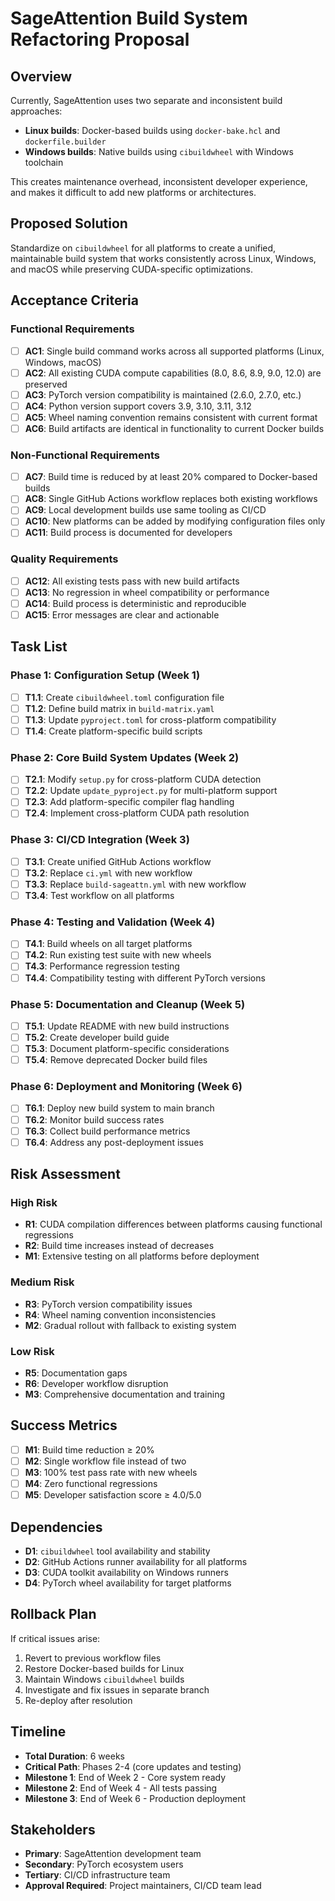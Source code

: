 # SageAttention Build System Refactoring Proposal

## Overview

Currently, SageAttention uses two separate and inconsistent build approaches:
- **Linux builds**: Docker-based builds using `docker-bake.hcl` and `dockerfile.builder`
- **Windows builds**: Native builds using `cibuildwheel` with Windows toolchain

This creates maintenance overhead, inconsistent developer experience, and makes it difficult to add new platforms or architectures.

## Proposed Solution

Standardize on `cibuildwheel` for all platforms to create a unified, maintainable build system that works consistently across Linux, Windows, and macOS while preserving CUDA-specific optimizations.

## Acceptance Criteria

### Functional Requirements
- [ ] **AC1**: Single build command works across all supported platforms (Linux, Windows, macOS)
- [ ] **AC2**: All existing CUDA compute capabilities (8.0, 8.6, 8.9, 9.0, 12.0) are preserved
- [ ] **AC3**: PyTorch version compatibility is maintained (2.6.0, 2.7.0, etc.)
- [ ] **AC4**: Python version support covers 3.9, 3.10, 3.11, 3.12
- [ ] **AC5**: Wheel naming convention remains consistent with current format
- [ ] **AC6**: Build artifacts are identical in functionality to current Docker builds

### Non-Functional Requirements
- [ ] **AC7**: Build time is reduced by at least 20% compared to Docker-based builds
- [ ] **AC8**: Single GitHub Actions workflow replaces both existing workflows
- [ ] **AC9**: Local development builds use same tooling as CI/CD
- [ ] **AC10**: New platforms can be added by modifying configuration files only
- [ ] **AC11**: Build process is documented for developers

### Quality Requirements
- [ ] **AC12**: All existing tests pass with new build artifacts
- [ ] **AC13**: No regression in wheel compatibility or performance
- [ ] **AC14**: Build process is deterministic and reproducible
- [ ] **AC15**: Error messages are clear and actionable

## Task List

### Phase 1: Configuration Setup (Week 1)
- [ ] **T1.1**: Create `cibuildwheel.toml` configuration file
- [ ] **T1.2**: Define build matrix in `build-matrix.yaml`
- [ ] **T1.3**: Update `pyproject.toml` for cross-platform compatibility
- [ ] **T1.4**: Create platform-specific build scripts

### Phase 2: Core Build System Updates (Week 2)
- [ ] **T2.1**: Modify `setup.py` for cross-platform CUDA detection
- [ ] **T2.2**: Update `update_pyproject.py` for multi-platform support
- [ ] **T2.3**: Add platform-specific compiler flag handling
- [ ] **T2.4**: Implement cross-platform CUDA path resolution

### Phase 3: CI/CD Integration (Week 3)
- [ ] **T3.1**: Create unified GitHub Actions workflow
- [ ] **T3.2**: Replace `ci.yml` with new workflow
- [ ] **T3.3**: Replace `build-sageattn.yml` with new workflow
- [ ] **T3.4**: Test workflow on all platforms

### Phase 4: Testing and Validation (Week 4)
- [ ] **T4.1**: Build wheels on all target platforms
- [ ] **T4.2**: Run existing test suite with new wheels
- [ ] **T4.3**: Performance regression testing
- [ ] **T4.4**: Compatibility testing with different PyTorch versions

### Phase 5: Documentation and Cleanup (Week 5)
- [ ] **T5.1**: Update README with new build instructions
- [ ] **T5.2**: Create developer build guide
- [ ] **T5.3**: Document platform-specific considerations
- [ ] **T5.4**: Remove deprecated Docker build files

### Phase 6: Deployment and Monitoring (Week 6)
- [ ] **T6.1**: Deploy new build system to main branch
- [ ] **T6.2**: Monitor build success rates
- [ ] **T6.3**: Collect build performance metrics
- [ ] **T6.4**: Address any post-deployment issues

## Risk Assessment

### High Risk
- **R1**: CUDA compilation differences between platforms causing functional regressions
- **R2**: Build time increases instead of decreases
- **M1**: Extensive testing on all platforms before deployment

### Medium Risk
- **R3**: PyTorch version compatibility issues
- **R4**: Wheel naming convention inconsistencies
- **M2**: Gradual rollout with fallback to existing system

### Low Risk
- **R5**: Documentation gaps
- **R6**: Developer workflow disruption
- **M3**: Comprehensive documentation and training

## Success Metrics

- [ ] **M1**: Build time reduction ≥ 20%
- [ ] **M2**: Single workflow file instead of two
- [ ] **M3**: 100% test pass rate with new wheels
- [ ] **M4**: Zero functional regressions
- [ ] **M5**: Developer satisfaction score ≥ 4.0/5.0

## Dependencies

- **D1**: `cibuildwheel` tool availability and stability
- **D2**: GitHub Actions runner availability for all platforms
- **D3**: CUDA toolkit availability on Windows runners
- **D4**: PyTorch wheel availability for target platforms

## Rollback Plan

If critical issues arise:
1. Revert to previous workflow files
2. Restore Docker-based builds for Linux
3. Maintain Windows `cibuildwheel` builds
4. Investigate and fix issues in separate branch
5. Re-deploy after resolution

## Timeline

- **Total Duration**: 6 weeks
- **Critical Path**: Phases 2-4 (core updates and testing)
- **Milestone 1**: End of Week 2 - Core system ready
- **Milestone 2**: End of Week 4 - All tests passing
- **Milestone 3**: End of Week 6 - Production deployment

## Stakeholders

- **Primary**: SageAttention development team
- **Secondary**: PyTorch ecosystem users
- **Tertiary**: CI/CD infrastructure team
- **Approval Required**: Project maintainers, CI/CD team lead
